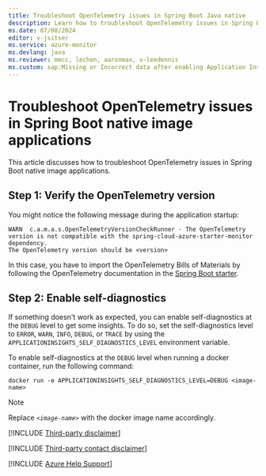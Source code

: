 ```yaml
---
title: Troubleshoot OpenTelemetry issues in Spring Boot Java native
description: Learn how to troubleshoot OpenTelemetry issues in Spring Boot Java native image applications.
ms.date: 07/08/2024
editor: v-jsitser
ms.service: azure-monitor
ms.devlang: java
ms.reviewer: mmcc, lechen, aaronmax, v-leedennis
ms.custom: sap:Missing or Incorrect data after enabling Application Insights in Azure Portal
---
```

# Troubleshoot OpenTelemetry issues in Spring Boot native image applications

This article discusses how to troubleshoot OpenTelemetry issues in Spring Boot native image applications.

## Step 1: Verify the OpenTelemetry version

You might notice the following message during the application startup:

```output
WARN  c.a.m.a.s.OpenTelemetryVersionCheckRunner - The OpenTelemetry version is not compatible with the spring-cloud-azure-starter-monitor dependency.
The OpenTelemetry version should be <version>
```

In this case, you have to import the OpenTelemetry Bills of Materials
by following the OpenTelemetry documentation in the [Spring Boot starter](https://opentelemetry.io/docs/zero-code/java/spring-boot-starter/getting-started/).

## Step 2: Enable self-diagnostics

If something doesn't work as expected, you can enable self-diagnostics at the `DEBUG` level to get some insights. To do so, set the self-diagnostics level to `ERROR`, `WARN`, `INFO`, `DEBUG`, or `TRACE` by using the `APPLICATIONINSIGHTS_SELF_DIAGNOSTICS_LEVEL` environment variable.

To enable self-diagnostics at the `DEBUG` level when running a docker container, run the following command:

```console
docker run -e APPLICATIONINSIGHTS_SELF_DIAGNOSTICS_LEVEL=DEBUG <image-name>
```

> [!NOTE]
> Replace *`<image-name>`* with the docker image name accordingly.
> 
[!INCLUDE [Third-party disclaimer](../../../includes/third-party-disclaimer.md)]

[!INCLUDE [Third-party contact disclaimer](../../../includes/third-party-contact-disclaimer.md)]

[!INCLUDE [Azure Help Support](../../../../includes/azure-help-support.md)]

